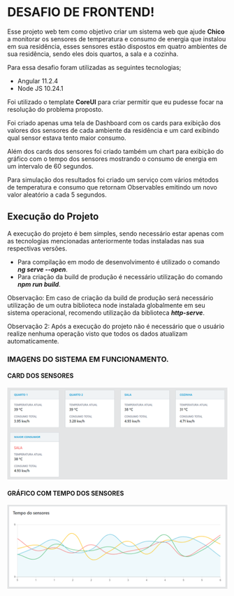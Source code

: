 # DESAFIO DE FRONTEND!

Esse projeto web tem como objetivo criar um sistema web que ajude **Chico** a monitorar os sensores de temperatura e consumo de energia que instalou em sua residência, esses sensores estão dispostos em quatro ambientes de sua residência, sendo eles dois quartos, a sala e a cozinha.

Para essa desafio foram utilizadas as seguintes tecnologias;

* Angular 11.2.4
* Node JS 10.24.1 

Foi utilizado o template **CoreUI** para criar permitir que eu pudesse focar na resolução do problema proposto. 

Foi criado apenas uma tela de Dashboard com os cards para exibição dos valores dos sensores de cada ambiente da residência e um card exibindo qual sensor estava tento maior consumo.

Além dos cards dos sensores foi criado também um chart para exibição do gráfico com o tempo dos sensores mostrando o consumo de energia em um intervalo de 60 segundos.

Para simulação dos resultados foi criado um serviço com vários métodos de temperatura e consumo que retornam Observables emitindo um novo valor aleatório a cada 5 segundos. 

## Execução do Projeto

A execução do projeto é bem simples, sendo necessário estar apenas com as tecnologias mencionadas anteriormente todas instaladas nas sua respectivas versões.

* Para compilação em modo de desenvolvimento é utilizado o comando ***ng serve --open***.
* Para criação da build de produção é necessário utilização do comando ***npm run build***.

Observação: Em caso de criação da build de produção será necessário utilização de um outra biblioteca node instalada globalmente em seu sistema operacional, recomendo utilização da biblioteca ***http-serve***.

Observação 2: Após a execução do projeto não é necessário que o usuário realize nenhuma operação visto que todos os dados atualizam automaticamente.

### IMAGENS DO SISTEMA EM FUNCIONAMENTO.

#### CARD DOS SENSORES
![Cards dos Sensores](https://github.com/DevDanielSantiago/desafio-frontend/blob/main/src/assets/readme/imagem1.PNG)

#### GRÁFICO COM TEMPO DOS SENSORES
![Grafico do tempo dos sensores](https://github.com/DevDanielSantiago/desafio-frontend/blob/main/src/assets/readme/imagem2.PNG)
